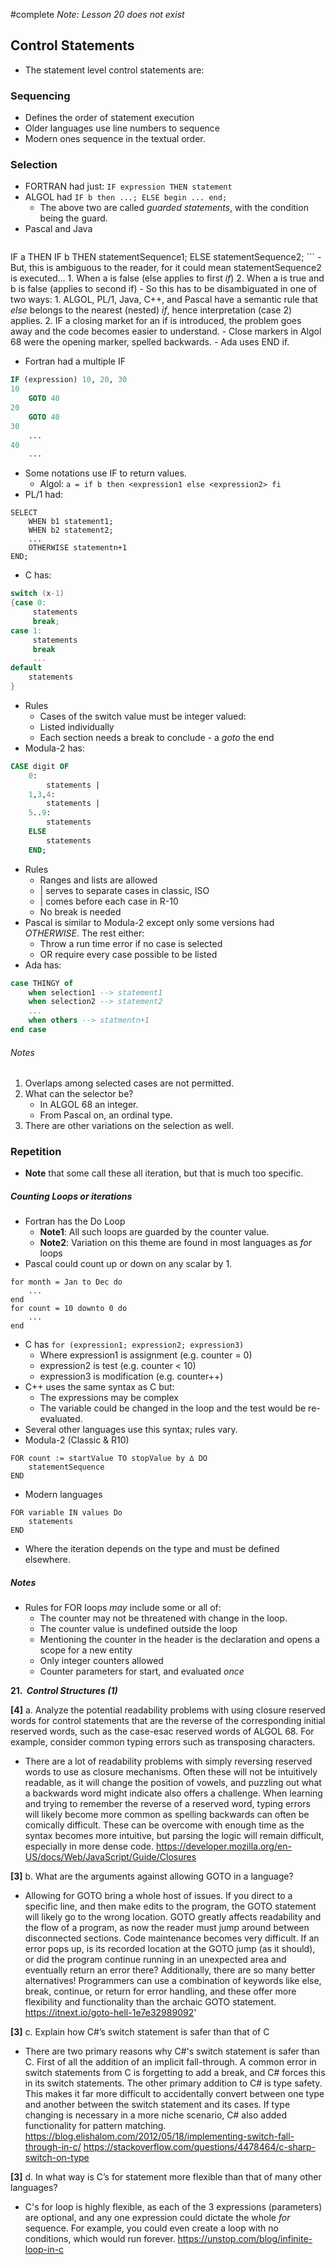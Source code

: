#complete
*Note: Lesson 20 does not exist*
## Control Statements
- The statement level control statements are:
### Sequencing
- Defines the order of statement execution
- Older languages use line numbers to sequence
- Modern ones sequence in the textual order.
### Selection
- FORTRAN had just: `IF expression THEN statement`
- ALGOL had `IF b then ...; ELSE begin ... end;`
	- The above two are called *guarded statements*, with the condition being the guard.
- Pascal and Java 
	```java
IF a THEN
	IF b THEN statementSequence1;
ELSE
	statementSequence2;
	```
	- But, this is ambiguous to the reader, for it could mean statementSequence2 is executed...
		1. When a is false (else applies to first *if*)
		2. When a is true and b is false (applies to second if)
	- So this has to be disambiguated in one of two ways:
		1. ALGOL, PL/1, Java, C++, and Pascal have a semantic rule that *else* belongs to the nearest (nested) *if*, hence interpretation (case 2) applies.
		2. IF a closing market for an if is introduced, the problem goes away and the code becomes easier to understand.
			- Close markers in Algol 68 were the opening marker, spelled backwards.
			- Ada uses END if.
- Fortran had a multiple IF
```fortran
IF (expression) 10, 20, 30
10
	GOTO 40
20
	GOTO 40
30
	...
40
	...
```
- Some notations use IF to return values.
	- Algol: `a = if b then <expression1 else <expression2> fi`
- PL/1 had:
```pl/1
SELECT
	WHEN b1 statement1;
	WHEN b2 statement2;
	...
	OTHERWISE statementn+1
END;
```
- C has:
```C
switch (x-1)
{case 0:
	 statements
	 break;
case 1:
	 statements
	 break
	 ...
default
	statements
}
```
- Rules
	- Cases of the switch value must be integer valued:
	- Listed individually
	- Each section needs a break to conclude - a *goto* the end
- Modula-2 has:
```modula-2
CASE digit OF
	0:
		statements |
	1,3,4:
		statements |
	5..9:
		statements
	ELSE
		statements
	END;
```
- Rules
	- Ranges and lists are allowed
	- | serves to separate cases in classic, ISO
	- | comes before each case in R-10
	- No break is needed
- Pascal is similar to Modula-2 except only some versions had *OTHERWISE*. The rest either:
	- Throw a run time error if no case is selected
	- OR require every case possible to be listed
- Ada has:
```ada
case THINGY of
	when selection1 --> statement1
	when selection2 --> statement2
	...
	when others --> statmentn+1
end case
```
###### Notes
1. Overlaps among selected cases are not permitted.
2. What can the selector be?
	- In ALGOL 68 an integer.
	- From Pascal on, an ordinal type.
3. There are other variations on the selection as well.
### Repetition
- **Note** that some call these all iteration, but that is much too specific.
##### Counting Loops or iterations
- Fortran has the Do Loop
	- **Note1**: All such loops are guarded by the counter value.
	- **Note2**: Variation on this theme are found in most languages as *for* loops
- Pascal could count up or down on any scalar by 1.
```
for month = Jan to Dec do
	...
end
for count = 10 downto 0 do
	...
end
```
- C has `for (expression1; expression2; expression3)`
	- Where expression1 is assignment (e.g. counter = 0)
	- expression2 is test (e.g. counter < 10)
	- expression3 is modification (e.g. counter++)
- C++ uses the same syntax as C but:
	- The expressions may be complex
	- The variable could be changed in the loop and the test would be re-evaluated.
- Several other languages use this syntax; rules vary.
- Modula-2 (Classic & R10)
```
FOR count := startValue TO stopValue by ∆ DO
	statementSequence
END
```
- Modern languages
```
FOR variable IN values Do
	statements
END
```
- Where the iteration depends on the type and must be defined elsewhere.
##### Notes
- Rules for FOR loops *may* include some or all of:
	- The counter may not be threatened with change in the loop.
	- The counter value is undefined outside the loop
	- Mentioning the counter in the header is the declaration and opens a scope for a new entity
	- Only integer counters allowed
	- Counter parameters for start, and evaluated *once*


**21.  _Control Structures (1)_**

**[4]** a. Analyze the potential readability problems with using closure reserved words for control statements that are the reverse of the corresponding initial reserved words, such as the case-esac reserved words of ALGOL 68. For example, consider common typing errors such as transposing characters.
- There are a lot of readability problems with simply reversing reserved words to use as closure mechanisms. Often these will not be intuitively readable, as it will change the position of vowels, and puzzling out what a backwards word might indicate also offers a challenge. When learning and trying to remember the reverse of a reserved word, typing errors will likely become more common as spelling backwards can often be comically difficult. These can be overcome with enough time as the syntax becomes more intuitive, but parsing the logic will remain difficult, especially in more dense code.
https://developer.mozilla.org/en-US/docs/Web/JavaScript/Guide/Closures

**[3]** b. What are the arguments against allowing GOTO in a language?
- Allowing for GOTO bring a whole host of issues. If you direct to a specific line, and then make edits to the program, the GOTO statement will likely go to the wrong location. GOTO greatly affects readability and the flow of a program, as now the reader must jump around between disconnected sections. Code maintenance becomes very difficult. If an error pops up, is its recorded location at the GOTO jump (as it should), or did the program continue running in an unexpected area and eventually return an error there? Additionally, there are so many better alternatives! Programmers can use a combination of keywords like else, break, continue, or return for error handling, and these offer more flexibility and functionality than the archaic GOTO statement.
https://itnext.io/goto-hell-1e7e32989092'

**[3]** c. Explain how C#’s switch statement is safer than that of C
- There are two primary reasons why C#'s switch statement is safer than C. First of all the addition of an implicit fall-through. A common error in switch statements from C is forgetting to add a break, and C# forces this in its switch statements. The other primary addition to C# is type safety. This makes it far more difficult to accidentally convert between one type and another between the switch statement and its cases. If type changing is necessary in a more niche scenario, C# also added functionality for pattern matching.
https://blog.elishalom.com/2012/05/18/implementing-switch-fall-through-in-c/
https://stackoverflow.com/questions/4478464/c-sharp-switch-on-type

**[3]** d. In what way is C’s for statement more flexible than that of many other languages?
- C's for loop is highly flexible, as each of the 3 expressions (parameters) are optional, and any one expression could dictate the whole *for* sequence. For example, you could even create a loop with no conditions, which would run forever.
https://unstop.com/blog/infinite-loop-in-c